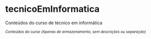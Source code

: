 # tecnicoEmInformatica
Conteúdos do curso de técnico em informática
<small><p><em>Conteúdos do curso (Apenas de armazenamento, sem descrições ou separação)</em></p></small>
